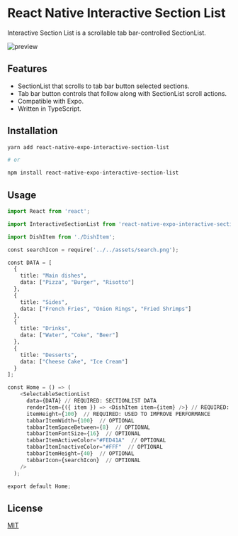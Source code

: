 # React Native Interactive Section List

Interactive Section List is a scrollable tab bar-controlled SectionList.

![preview](https://github.com/hongkouHenk/react-native-expo-interactive-section-list/blob/master/preview.gif)

## Features

- SectionList that scrolls to tab bar button selected sections.
- Tab bar button controls that follow along with SectionList scroll actions.
- Compatible with Expo.
- Written in TypeScript.

## Installation

```bash
yarn add react-native-expo-interactive-section-list

# or

npm install react-native-expo-interactive-section-list
```

## Usage

```python
import React from 'react';

import InteractiveSectionList from 'react-native-expo-interactive-section-list';

import DishItem from './DishItem';

const searchIcon = require('../../assets/search.png');

const DATA = [
  {
    title: "Main dishes",
    data: ["Pizza", "Burger", "Risotto"]
  },
  {
    title: "Sides",
    data: ["French Fries", "Onion Rings", "Fried Shrimps"]
  },
  {
    title: "Drinks",
    data: ["Water", "Coke", "Beer"]
  },
  {
    title: "Desserts",
    data: ["Cheese Cake", "Ice Cream"]
  }
];

const Home = () => (
    <SelectableSectionList
      data={DATA} // REQUIRED: SECTIONLIST DATA
      renderItem={({ item }) => <DishItem item={item} />} // REQUIRED: SECTIONLIST ITEM COMPONENT
      itemHeight={100}  // REQUIRED: USED TO IMPROVE PERFORMANCE
      tabbarItemWidth={100}  // OPTIONAL
      tabbarItemSpaceBetween={8}  // OPTIONAL
      tabbarItemFontSize={16}  // OPTIONAL
      tabbarItemActiveColor="#FED41A"  // OPTIONAL
      tabbarItemInactiveColor="#FFF"  // OPTIONAL
      tabbarItemHeight={40}  // OPTIONAL
      tabbarIcon={searchIcon}  // OPTIONAL
    />
  );

export default Home;
```

## License

[MIT](https://choosealicense.com/licenses/mit/)
